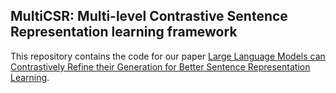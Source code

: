## MultiCSR: Multi-level Contrastive Sentence Representation learning framework

This repository contains the code for our paper [Large Language Models can Contrastively Refine their Generation for Better Sentence Representation Learning](https://arxiv.org/abs/2310.10962).
